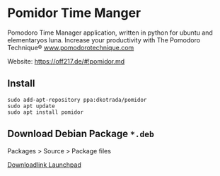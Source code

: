 # Pomidor Time Manger

Pomodoro Time Manager application, written in python for ubuntu and elementaryos luna. Increase your productivity with The Pomodoro Technique® www.pomodorotechnique.com

Website: https://off217.de/#!pomidor.md

## Install
```
sudo add-apt-repository ppa:dkotrada/pomidor
sudo apt update
sudo apt install pomidor
```

## Download Debian Package `*.deb`

Packages > Source > Package files

[Downloadlink Launchpad](https://code.launchpad.net/~dkotrada/+archive/ubuntu/pomidor/+packages)
